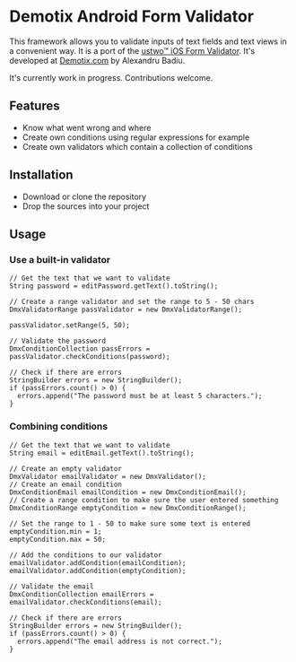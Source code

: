 Demotix Android Form Validator
==============================

This framework allows you to validate inputs of text fields and text views in a convenient way. It is a port of the [ustwo™ iOS Form Validator](https://github.com/ustwo/US2FormValidator "ustwo™ iOS Form Validator"). It's developed at [Demotix.com](http://www.demotix.com/ "Demotix.com") by Alexandru Badiu.

It's currently work in progress. Contributions welcome.

Features
--------

* Know what went wrong and where
* Create own conditions using regular expressions for example
* Create own validators which contain a collection of conditions

Installation
------------

* Download or clone the repository
* Drop the sources into your project

Usage
-----

### Use a built-in validator

    // Get the text that we want to validate
    String password = editPassword.getText().toString();

    // Create a range validator and set the range to 5 - 50 chars
    DmxValidatorRange passValidator = new DmxValidatorRange();

    passValidator.setRange(5, 50);

    // Validate the password
    DmxConditionCollection passErrors = passValidator.checkConditions(password);

    // Check if there are errors
    StringBuilder errors = new StringBuilder();
    if (passErrors.count() > 0) {
      errors.append("The password must be at least 5 characters.");
    }

### Combining conditions

    // Get the text that we want to validate
    String email = editEmail.getText().toString();
    
    // Create an empty validator
    DmxValidator emailValidator = new DmxValidator();
    // Create an email condition
    DmxConditionEmail emailCondition = new DmxConditionEmail();
    // Create a range condition to make sure the user entered something
    DmxConditionRange emptyCondition = new DmxConditionRange();

    // Set the range to 1 - 50 to make sure some text is entered
    emptyCondition.min = 1;
    emptyCondition.max = 50;

    // Add the conditions to our validator
    emailValidator.addCondition(emailCondition);
    emailValidator.addCondition(emptyCondition);
    
    // Validate the email
    DmxConditionCollection emailErrors = emailValidator.checkConditions(email);

    // Check if there are errors
    StringBuilder errors = new StringBuilder();
    if (passErrors.count() > 0) {
      errors.append("The email address is not correct.");
    }
    
  